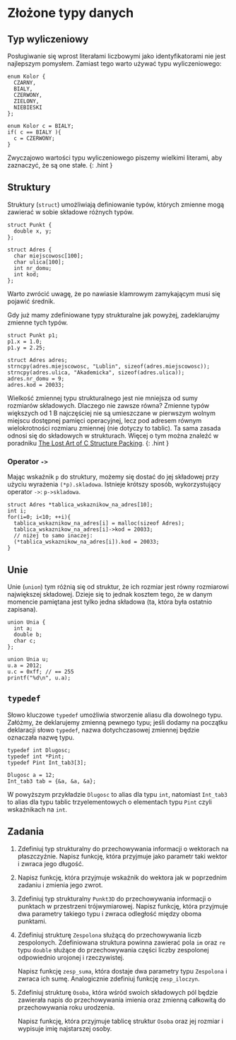 Złożone typy danych
=========================

Typ wyliczeniowy
-------------------------
Posługiwanie się wprost literałami liczbowymi
jako identyfikatorami nie jest najlepszym pomysłem.
Zamiast tego warto używać typu wyliczeniowego:

    enum Kolor {
      CZARNY,
      BIALY,
      CZERWONY,
      ZIELONY,
      NIEBIESKI
    };

    enum Kolor c = BIALY;
    if( c == BIALY ){
      c = CZERWONY;
    }

Zwyczajowo wartości typu wyliczeniowego
piszemy wielkimi literami,
aby zaznaczyć, że są one stałe.
{: .hint }

Struktury
-------------------------
Struktury (`struct`) umożliwiają
definiowanie typów, których zmienne
mogą zawierać w sobie składowe różnych typów.

    struct Punkt {
      double x, y;
    };

    struct Adres {
      char miejscowosc[100];
      char ulica[100];
      int nr_domu;
      int kod;
    };

Warto zwrócić uwagę, że po nawiasie klamrowym
zamykającym musi się pojawić średnik.

Gdy już mamy zdefiniowane typy strukturalne
jak powyżej, zadeklarujmy zmienne tych typów.

    struct Punkt p1;
    p1.x = 1.0;
    p1.y = 2.25;

    struct Adres adres;
    strncpy(adres.miejscowosc, "Lublin", sizeof(adres.miejscowosc));
    strncpy(adres.ulica, "Akademicka", sizeof(adres.ulica));
    adres.nr_domu = 9;
    adres.kod = 20033;

Wielkość zmiennej typu strukturalnego
jest nie mniejsza od sumy rozmiarów składowych.
Dlaczego nie zawsze równa?
Zmienne typów większych od 1 B
najczęściej nie są umieszczane w pierwszym
wolnym miejscu dostępnej pamięci operacyjnej,
lecz pod adresem równym wielokrotności
rozmiaru zmiennej (nie dotyczy to tablic).
Ta sama zasada odnosi się do składowych w strukturach.
Więcej o tym można znaleźć w poradniku
[The Lost Art of C Structure Packing](http://www.catb.org/esr/structure-packing/).
{: .hint }

### Operator `->`

Mając wskaźnik `p` do struktury,
możemy się dostać do jej składowej
przy użyciu wyrażenia `(*p).skladowa`.
Istnieje krótszy sposób,
wykorzystujący operator `->`:
`p->skladowa`.

    struct Adres *tablica_wskaznikow_na_adres[10];
    int i;
    for(i=0; i<10; ++i){
      tablica_wskaznikow_na_adres[i] = malloc(sizeof Adres);
      tablica_wskaznikow_na_adres[i]->kod = 20033;
      // niżej to samo inaczej:
      (*tablica_wskaznikow_na_adres[i]).kod = 20033;
    }

Unie
-------------------------
Unie (`union`) tym różnią się od struktur,
że ich rozmiar jest równy rozmiarowi największej
składowej.
Dzieje się to jednak kosztem tego,
że w danym momencie pamiętana jest tylko
jedna składowa (ta, która była ostatnio zapisana).

    union Unia {
      int a;
      double b;
      char c;
    };

    union Unia u;
    u.a = 2012;
    u.c = 0xff; // == 255
    printf("%d\n", u.a);

`typedef`
-------------------------
Słowo kluczowe `typedef` umożliwia
stworzenie aliasu dla dowolnego typu.
Załóżmy, że deklarujemy zmienną pewnego typu;
jeśli dodamy na początku deklaracji słowo `typedef`,
nazwa dotychczasowej zmiennej będzie oznaczała
nazwę typu.

    typedef int Dlugosc;
    typedef int *Pint;
    typedef Pint Int_tab3[3];

    Dlugosc a = 12;
    Int_tab3 tab = {&a, &a, &a};

W powyższym przykładzie `Dlugosc` to alias
dla typu `int`, natomiast `Int_tab3` to
alias dla typu tablic trzyelementowych
o elementach typu `Pint` czyli wskaźnikach na `int`.

Zadania
-------------------------

1.  Zdefiniuj typ strukturalny do przechowywania
    informacji o wektorach na płaszczyźnie.
    Napisz funkcję, która przyjmuje jako parametr
    taki wektor i zwraca jego długość.

2.  Napisz funkcję, która przyjmuje wskaźnik
    do wektora jak w poprzednim zadaniu i zmienia jego zwrot.

3.  Zdefiniuj typ strukturalny `Punkt3D` do przechowywania
    informacji o punktach w przestrzeni trójwymiarowej.
    Napisz funkcję, która przyjmuje dwa parametry takiego
    typu i zwraca odległość między oboma punktami.

4.  Zdefiniuj strukturę `Zespolona` służącą
    do przechowywania liczb zespolonych.
    Zdefiniowana struktura powinna zawierać
    pola `im` oraz `re` typu `double` służące
    do przechowywania części liczby zespolonej
    odpowiednio urojonej i rzeczywistej.

    Napisz funkcję `zesp_suma`, która dostaje
    dwa parametry typu `Zespolona` i zwraca ich sumę.
    Analogicznie zdefiniuj funkcję `zesp_iloczyn`.

5.  Zdefiniuj strukturę `Osoba`, która wśród
    swoich składowych pól będzie zawierała
    napis do przechowywania imienia
    oraz zmienną całkowitą do przechowywania
    roku urodzenia.

    Napisz funkcję, która przyjmuje tablicę
    struktur `Osoba` oraz jej rozmiar
    i wypisuje imię najstarszej osoby.
